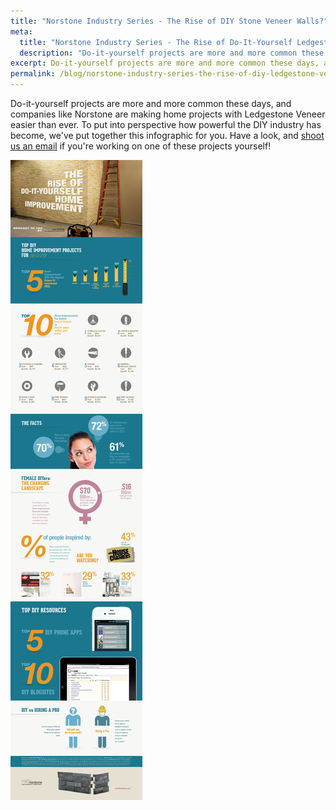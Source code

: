 ```yaml
---
title: "Norstone Industry Series - The Rise of DIY Stone Veneer Walls?"
meta:
  title: "Norstone Industry Series - The Rise of Do-It-Yourself Ledgestone Projects"
  description: "Do-it-yourself projects are more and more common these days, and companies like Norstone are making home projects like Ledgestone Walls an easy affair. In this Norstone Industry Series, join us to learn about the growing trend in 2016 of DIY home-based projects."
excerpt: Do-it-yourself projects are more and more common these days, and companies like Norstone are making home projects like Ledgestone Walls an easy affair. In this Norstone Industry Series, join us to learn about the growing trend in 2016 of DIY home-based projects.
permalink: /blog/norstone-industry-series-the-rise-of-diy-ledgestone-veneer/
---
```

Do-it-yourself projects are more and more common these days, and companies like Norstone are making home projects with Ledgestone Veneer easier than ever. To put into perspective how powerful the DIY industry has become, we've put together this infographic for you. Have a look, and [shoot us an email](/contact-us/) if you're working on one of these projects yourself! 

![Norstone Ledgestone Veneer DIY Infographic](/assets/images/unsorted/Norstone-ledgestone-veneer-DIY-infographic-1.jpg)
